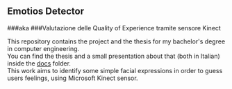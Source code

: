 ## Emotios Detector

###aka
###Valutazione delle Quality of Experience tramite sensore Kinect

This repository contains the project and the thesis for my bachelor's degree in computer engineering.  
You can find the thesis and a small presentation about that (both in Italian) inside the [docs](docs) folder.  
This work aims to identify some simple facial expressions in order to guess users feelings, using Microsoft Kinect sensor.